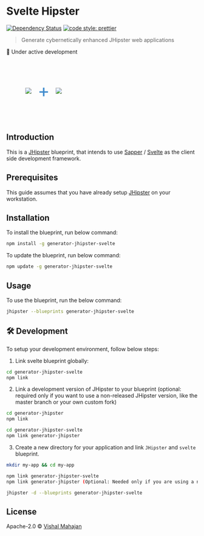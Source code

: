 # Svelte Hipster

[![Dependency Status][daviddm-image]][daviddm-url] [![code style: prettier][prettier-image]][prettier-url]

> Generate cybernetically enhanced JHipster web applications

:construction: Under active development

<div align="center" style="display:flex; align-items:center; max-height: 10rem; margin: auto 10%" >
  <a href="https://www.jhipster.tech/">
    <img style="max-height:100px;"  src="https://github.com/jhipster/jhipster-artwork/blob/master/logos/JHipster%20RGB-small100x25px.png?raw=true">
  </a>
  <p style="padding: 1rem; font-size: 3rem; color: #3E8ACC;" >+</p>
  <a href="https://svelte.dev">
    <img style="max-height:100px;" src="https://svelte.dev/svelte-logo-horizontal.svg">
  </a>
</div>

## Introduction

This is a [JHipster](https://www.jhipster.tech/) blueprint, that intends to use [Sapper](https://sapper.svelte.dev/) / [Svelte](https://svelte.dev/) as the client side development framework.

## Prerequisites

This guide assumes that you have already setup [JHipster](https://www.jhipster.tech/installation/) on your workstation.

## Installation

To install the blueprint, run below command:

```bash
npm install -g generator-jhipster-svelte
```

To update the blueprint, run below command:

```bash
npm update -g generator-jhipster-svelte
```

## Usage

To use the blueprint, run the below command:

```bash
jhipster --blueprints generator-jhipster-svelte
```

## :hammer_and_wrench: Development

To setup your development environment, follow below steps:

1. Link svelte blueprint globally:

```bash
cd generator-jhipster-svelte
npm link
```

2. Link a development version of JHipster to your blueprint (optional: required only if you want to use a non-released JHipster version, like the master branch or your own custom fork)

```bash
cd generator-jhipster
npm link

cd generator-jhipster-svelte
npm link generator-jhipster
```

3. Create a new directory for your application and link `JHipster` and `svelte` blueprint.

```bash
mkdir my-app && cd my-app

npm link generator-jhipster-svelte
npm link generator-jhipster (Optional: Needed only if you are using a non-released JHipster version)

jhipster -d --blueprints generator-jhipster-svelte

```

## License

Apache-2.0 © [Vishal Mahajan](https://twitter.com/vishal423)

[daviddm-image]: https://david-dm.org/jhipster/generator-jhipster-svelte.svg?theme=shields.io
[daviddm-url]: https://david-dm.org/jhipster/generator-jhipster-svelte
[prettier-image]: https://img.shields.io/badge/code_style-prettier-ff69b4.svg?style=flat-square
[prettier-url]: https://github.com/prettier/prettier
